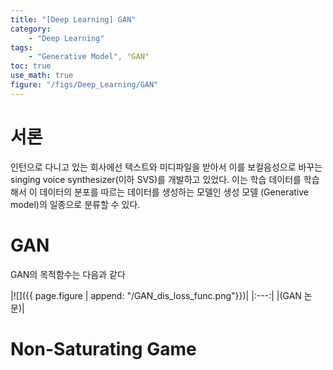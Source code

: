 ```yaml
---
title: "[Deep Learning] GAN"
category:
    - "Deep Learning"
tags:
    - "Generative Model", "GAN"
toc: true
use_math: true
figure: "/figs/Deep_Learning/GAN"
---
```


# 서론
인턴으로 다니고 있는 회사에선 텍스트와 미디파일을 받아서 이를 보컬음성으로 바꾸는 singing voice synthesizer(이하 SVS)를 개발하고 있었다. 이는 학습 데이터를 학습해서 이 데이터의 분포를 따르는 데이터를 생성하는 모델인 생성 모델 (Generative model)의 일종으로 분류할 수 있다. 


# GAN

GAN의 목적함수는 다음과 같다

<!-- $$
L_{dis} = min_{\theta_g}max_{\theta_d}[
    E_{x \sim p_{data}}logD_{\theta_d}(x) 
+
 E_{x \sim p_{z}}logD_{1-\theta_d}(G_{\theta_g}(z))]
$$ -->

|![]({{ page.figure | append: "/GAN_dis_loss_func.png"}})|
|:---:|
|(GAN 논문)|

# Non-Saturating Game
